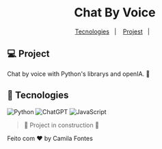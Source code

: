 <h1 align="center"> Chat By Voice </h1>

  <p align="center">
  <a href="#-tecnologias">Tecnologies</a>&nbsp;&nbsp;&nbsp;|&nbsp;&nbsp;&nbsp;
  <a href="#-projeto">Projest</a>&nbsp;&nbsp;&nbsp;|&nbsp;&nbsp;&nbsp;
    
<br>

## 💻 Project
Chat by voice with Python's librarys and openIA. 📆


## 🚀 Tecnologies

![Python](https://img.shields.io/badge/python-3670A0?style=for-the-badge&logo=python&logoColor=white)
![ChatGPT](https://img.shields.io/badge/openai-%23412991.svg?&style=for-the-badge&logo=openai&logoColor=white)
![JavaScript](https://img.shields.io/badge/javascript-%23323330.svg?style=for-the-badge&logo=javascript&logoColor=%23F7DF1E)
<br>

> :construction: Project in construction :construction:

Feito com ♥ by Camila Fontes
